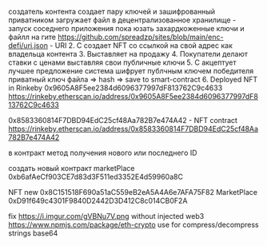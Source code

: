 
создатель контента создает пару ключей и зашифрованный приватником загружает файл в децентрализованное хранилище - запуск соседнего приложения  пока юзать захардкоженные ключи и файлл на гите
https://github.com/spreadzp/sites/blob/main/enc-defi/uri.json - URI
2. С создает NFT со ссылкой на свой адрес как владельца контента
3. Выставляет на продажу
4. Покупатели делают ставки с ценами выставляя свои публичные ключи
5. С акцептует лучшее предложение система шифрует публчным ключем победителя приватный ключ файла => hash => save to smart-contract 
6. Deployed NFT in Rinkeby 0x9605A8F5ee2384d6096377997dF813762C9c4633
https://rinkeby.etherscan.io/address/0x9605A8F5ee2384d6096377997dF813762C9c4633

 
0x8583360814F7DBD94EdC25cf48Aa782B7e474A42   - NFT contract
https://rinkeby.etherscan.io/address/0x8583360814F7DBD94EdC25cf48Aa782B7e474A42

в контракт метод получения нового или последнего ID 


создать новый контракт marketPlace 0xb6afAeCf903CE7d83d3F511ed3352E4d59960a8C

NFT new 0x8C151518F690a51aC559eB2eA5A4A6e7AFA75F82
MarketPlace 0xD91f649c4301F9840D2442D3D412C8c014CB0F2A

fix https://i.imgur.com/gVBNu7V.png  without injected web3
https://www.npmjs.com/package/eth-crypto   use for compress/decompress strings base64






